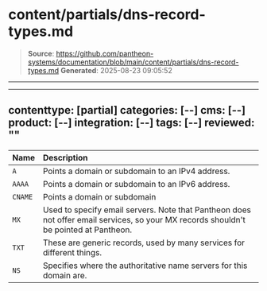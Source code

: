 # content/partials/dns-record-types.md

> **Source**: https://github.com/pantheon-systems/documentation/blob/main/content/partials/dns-record-types.md
> **Generated**: 2025-08-23 09:05:52

---

---
contenttype: [partial]
categories: [--]
cms: [--]
product: [--]
integration: [--]
tags: [--]
reviewed: ""
---

| Name     | Description                                      |
|:-------- |:------------------------------------------------ |
| `A`      | Points a domain or subdomain to an IPv4 address. |
| `AAAA`   | Points a domain or subdomain to an IPv6 address. |
| `CNAME`  | Points a domain or subdomain
| `MX`     | Used to specify email servers. Note that Pantheon does not offer email services, so your MX records shouldn't be pointed at Pantheon. |
| `TXT`    | These are generic records, used by many services for different things. |
| `NS`     | Specifies where the authoritative name servers for this domain are. |

